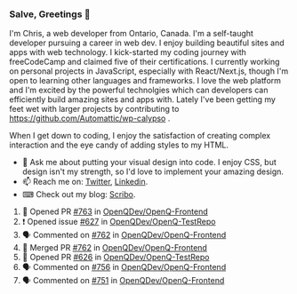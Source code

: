 ### Salve, Greetings 👋

I'm Chris, a web developer from Ontario, Canada. I'm a self-taught developer pursuing a career in web dev. I enjoy building beautiful sites and apps with web technology.
I kick-started my coding journey with freeCodeCamp and claimed five of their certifications.  I currently working on personal projects in JavaScript, especially with React/Next.js, though I'm open to learning other languages and frameworks. I love the web platform and I'm excited by the powerful technolgies which can developers can efficiently build amazing sites and apps with. Lately I've been getting my feet wet with larger projects by contributing to https://github.com/Automattic/wp-calypso .

When I get down to coding, I enjoy the satisfaction of creating complex interaction and the eye candy of adding styles to my HTML. 

- 💬 Ask me about putting your visual design into code. I enjoy CSS, but design isn't my strength, so I'd love to implement your amazing design.
- 📫 Reach me on: [Twitter](https://twitter.com/Christo28120856), [Linkedin](https://www.linkedin.com/in/christopher-stevers-07b9a5204/).
- ⌨ Check out my blog: [Scribo](https://christopherstevers.cf).
<!--
**Christopher-Stevers/Christopher-Stevers** is a ✨ _special_ ✨ repository because its `README.md` (this file) appears on your GitHub profile.

Here are some ideas to get you started:

- 🔭 I’m currently working on ...
- 🌱 I’m currently learning ...
- 👯 I’m looking to collaborate on ...
- 🤔 I’m looking for help with ...
- 😄 Pronouns: ...
- ⚡ Fun fact: ...
-->

<!--START_SECTION:activity-->
1. 💪 Opened PR [#763](https://github.com/OpenQDev/OpenQ-Frontend/pull/763) in [OpenQDev/OpenQ-Frontend](https://github.com/OpenQDev/OpenQ-Frontend)
2. ❗️ Opened issue [#627](https://github.com/OpenQDev/OpenQ-TestRepo/issues/627) in [OpenQDev/OpenQ-TestRepo](https://github.com/OpenQDev/OpenQ-TestRepo)
3. 🗣 Commented on [#762](https://github.com/OpenQDev/OpenQ-Frontend/issues/762) in [OpenQDev/OpenQ-Frontend](https://github.com/OpenQDev/OpenQ-Frontend)
4. 🎉 Merged PR [#762](https://github.com/OpenQDev/OpenQ-Frontend/pull/762) in [OpenQDev/OpenQ-Frontend](https://github.com/OpenQDev/OpenQ-Frontend)
5. 💪 Opened PR [#626](https://github.com/OpenQDev/OpenQ-TestRepo/pull/626) in [OpenQDev/OpenQ-TestRepo](https://github.com/OpenQDev/OpenQ-TestRepo)
6. 🗣 Commented on [#756](https://github.com/OpenQDev/OpenQ-Frontend/issues/756) in [OpenQDev/OpenQ-Frontend](https://github.com/OpenQDev/OpenQ-Frontend)
7. 🗣 Commented on [#751](https://github.com/OpenQDev/OpenQ-Frontend/issues/751) in [OpenQDev/OpenQ-Frontend](https://github.com/OpenQDev/OpenQ-Frontend)
<!--END_SECTION:activity-->
